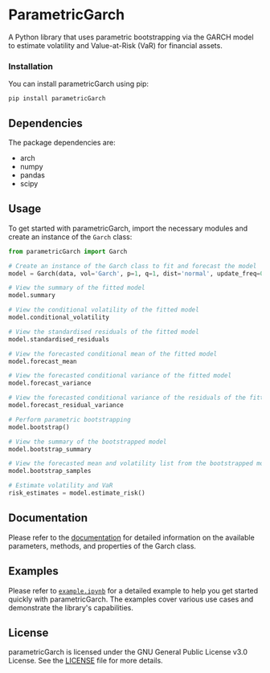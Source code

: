 # ParametricGarch
A Python library that uses parametric bootstrapping via the GARCH model to estimate volatility and Value-at-Risk (VaR) for financial assets.

### Installation
You can install parametricGarch using pip:
```
pip install parametricGarch
```

## Dependencies
The package dependencies are:
- arch
- numpy
- pandas
- scipy

## Usage

To get started with parametricGarch, import the necessary modules and create an instance of the `Garch` class:

```python
from parametricGarch import Garch

# Create an instance of the Garch class to fit and forecast the model
model = Garch(data, vol='Garch', p=1, q=1, dist='normal', update_freq=0, disp='off', horizon=1, start=None, reindex=False)

# View the summary of the fitted model
model.summary

# View the conditional volatility of the fitted model
model.conditional_volatility

# View the standardised residuals of the fitted model
model.standardised_residuals

# View the forecasted conditional mean of the fitted model
model.forecast_mean

# View the forecasted conditional variance of the fitted model
model.forecast_variance

# View the forecasted conditional variance of the residuals of the fitted model
model.forecast_residual_variance

# Perform parametric bootstrapping
model.bootstrap()

# View the summary of the bootstrapped model
model.bootstrap_summary

# View the forecasted mean and volatility list from the bootstrapped model
model.bootstrap_samples

# Estimate volatility and VaR
risk_estimates = model.estimate_risk()
```

## Documentation
Please refer to the [documentation](https://parametricgarch.readthedocs.io/en/latest/index.html#) for detailed information on the available parameters, methods, and properties of the Garch class.

## Examples

Please refer to [```example.ipynb```](https://github.com/chideraani/ParametricGarch/blob/main/example.ipynb) for a detailed example to help you get started quickly with parametricGarch. The examples cover various use cases and demonstrate the library's capabilities.

## License
parametricGarch is licensed under the GNU General Public License v3.0 License. See the [LICENSE](https://github.com/chideraani/ParametricGarch/blob/main/LICENSE) file for more details.